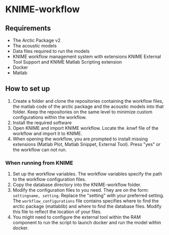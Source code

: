 # KNIME-workflow

## Requirements

- The Arctic Package v2
- The acoustic models
- Data files required to run the models
- KNIME workflow management system with extensions KNIME External Tool Support and KNIME Matlab Scripting extension
- Docker
- Matlab

## How to set up

1. Create a folder and clone the repositories containing the workflow files, the matlab code of the arctic package and the acoustic models into that folder. Keep the repositories on the same level to minimize custom configurations within the workflow.
2. Install the required software
3. Open KNIME and import KNIME workflow. Locate the .knwf file of the workflow and import it to KNIME.
4. When opening the workflow, you are prompted to install missing extensions (Matlab Plot, Matlab Snippet, External Tool). Press "yes" or the workflow can not run.

### When running from KNIME

1. Set up the workflow variables. The workflow variables specify the path to the workflow configuration files.
2. Copy the database directory into the KNIME-workflow folder.
3. Modify the configuration files to you need. They are on the form:
   `settingname, setting`. Replace the "setting" with your preferred setting. The `workflow_configurations` file contains specifies where to find the arctic package (matlablib) and where to find the database files. Modify this file to reflect the location of your files.
4. You might need to configure the external tool within the RAM component to run the script to launch docker and run the model within docker.
